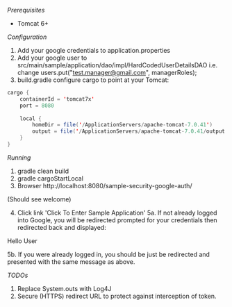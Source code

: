 *Prerequisites*
* Tomcat 6+

*Configuration*

1. Add your google credentials to application.properties
2. Add your google user to src/main/sample/application/dao/impl/HardCodedUserDetailsDAO i.e. change users.put("test.manager@gmail.com", managerRoles);
3. build.gradle configure cargo to point at your Tomcat:

```java
cargo {
	containerId = 'tomcat7x'
	port = 8080
 
	local {
		homeDir = file('/ApplicationServers/apache-tomcat-7.0.41')
		output = file('/ApplicationServers/apache-tomcat-7.0.41/output.log')
	}
}
```
*Running*

1. gradle clean build
2. gradle cargoStartLocal
3. Browser http://localhost:8080/sample-security-google-auth/

(Should see welcome)

4. Click link 'Click To Enter Sample Application'
5a. If not already logged into Google, you will be redirected prompted for your credentials then redirected back and displayed:

Hello User

5b. If you were already logged in, you should be just be redirected and presented with the same message as above.

*TODOs*

1. Replace System.outs with Log4J
2. Secure (HTTPS) redirect URL to protect against interception of token.